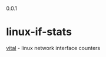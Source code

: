 0.0.1 <br />

linux-if-stats
==============

[vital](https://github.com/nomilous/vital) - linux network interface counters

